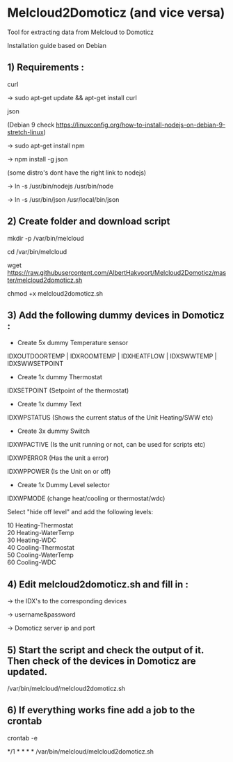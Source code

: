 # Melcloud2Domoticz (and vice versa)
Tool for extracting data from Melcloud to Domoticz

Installation guide based on Debian

## 1) Requirements :

curl

-> sudo apt-get update && apt-get install curl

json 

(Debian 9 check https://linuxconfig.org/how-to-install-nodejs-on-debian-9-stretch-linux)

-> sudo apt-get install npm

-> npm install -g json

(some distro's dont have the right link to nodejs)

-> ln -s /usr/bin/nodejs /usr/bin/node

-> ln -s /usr/bin/json /usr/local/bin/json


## 2) Create folder and download script

mkdir -p /var/bin/melcloud

cd /var/bin/melcloud

wget https://raw.githubusercontent.com/AlbertHakvoort/Melcloud2Domoticz/master/melcloud2domoticz.sh

chmod +x melcloud2domoticz.sh



## 3) Add the following dummy devices in Domoticz :

- Create 5x dummy Temperature sensor

IDXOUTDOORTEMP | IDXROOMTEMP | IDXHEATFLOW | IDXSWWTEMP | IDXSWWSETPOINT

- Create 1x dummy Thermostat

IDXSETPOINT (Setpoint of the thermostat)

- Create 1x dummy Text

IDXWPSTATUS (Shows the current status of the Unit Heating/SWW etc)

- Create 3x dummy Switch

IDXWPACTIVE (Is the unit running or not, can be used for scripts etc)

IDXWPERROR (Has the unit a error)

IDXWPPOWER (Is the Unit on or off)


- Create 1x Dummy Level selector

IDXWPMODE (change heat/cooling or thermostat/wdc)

Select "hide off level" and add the following levels:

10	Heating-Thermostat		
20	Heating-WaterTemp	 	
30	Heating-WDC	 	
40	Cooling-Thermostat	 	
50	Cooling-WaterTemp	 	
60	Cooling-WDC


## 4) Edit melcloud2domoticz.sh and fill in : 

-> the IDX's to the corresponding devices 

-> username&password

-> Domoticz server ip and port


## 5) Start the script and check the output of it. Then check of the devices in Domoticz are updated.

/var/bin/melcloud/melcloud2domoticz.sh

## 6) If everything works fine add a job to the crontab

crontab -e

  */1 * * * *   /var/bin/melcloud/melcloud2domoticz.sh
  
